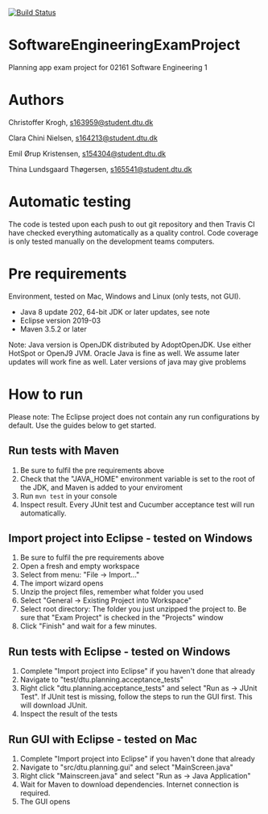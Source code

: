 [![Build Status](https://travis-ci.com/ChristofferKrogh/SoftwareEngineeringExamProject.svg?token=zvbHMxD5bkzRoESesxKQ&branch=master)](https://travis-ci.com/ChristofferKrogh/SoftwareEngineeringExamProject)

# SoftwareEngineeringExamProject

Planning app exam project for 02161 Software Engineering 1


# Authors

Christoffer Krogh, s163959@student.dtu.dk

Clara Chini Nielsen, s164213@student.dtu.dk

Emil Ørup Kristensen, s154304@student.dtu.dk

Thina Lundsgaard Thøgersen, s165541@student.dtu.dk


# Automatic testing

The code is tested upon each push to out git repository and then Travis CI have checked everything automatically as a quality control. Code coverage is only tested manually on the development teams computers.


# Pre requirements

Environment, tested on Mac, Windows and Linux (only tests, not GUI).

* Java 8 update 202, 64-bit JDK or later updates, see note
* Eclipse version 2019-03
* Maven 3.5.2 or later

Note: Java version is OpenJDK distributed by AdoptOpenJDK. Use either HotSpot or OpenJ9 JVM. Oracle Java is fine as well. We assume later updates will work fine as well. Later versions of java may give problems

# How to run

Please note: The Eclipse project does not contain any run configurations by default. Use the guides below to get started.


## Run tests with Maven

1. Be sure to fulfil the pre requirements above
2. Check that the "JAVA_HOME" environment variable is set to the root of the JDK, and Maven is added to your enviroment
3. Run `mvn test` in your console
4. Inspect result. Every JUnit test and Cucumber acceptance test will run automatically.


## Import project into Eclipse - tested on Windows
1. Be sure to fulfil the pre requirements above
2. Open a fresh and empty workspace
3. Select from menu: "File -> Import..."
4. The import wizard opens
5. Unzip the project files, remember what folder you used
6. Select "General -> Existing Project into Workspace"
7. Select root directory: The folder you just unzipped the project to. Be sure that "Exam Project" is checked in the "Projects" window
8. Click "Finish" and wait for a few minutes.


## Run tests with Eclipse - tested on Windows

1. Complete "Import project into Eclipse" if you haven't done that already
2. Navigate to "test/dtu.planning.acceptance_tests"
3. Right click "dtu.planning.acceptance_tests" and select "Run as -> JUnit Test". If JUnit test is missing, follow the steps to run the GUI first. This will download JUnit.
4. Inspect the result of the tests


## Run GUI with Eclipse - tested on Mac

1. Complete "Import project into Eclipse" if you haven't done that already
2. Navigate to "src/dtu.planning.gui" and select "MainScreen.java"
3. Right click "Mainscreen.java" and select "Run as -> Java Application"
4. Wait for Maven to download dependencies. Internet connection is required.
5. The GUI opens
